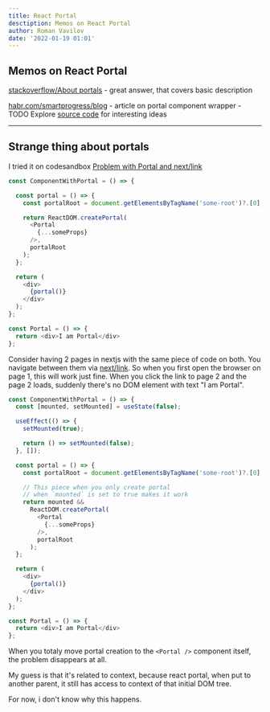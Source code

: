 ```yaml
---
title: React Portal
desctiption: Memos on React Portal
author: Roman Vavilov
date: '2022-01-19 01:01'
---
```


## Memos on React Portal

[stackoverflow/About portals](https://stackoverflow.com/a/46435051) - great answer, that covers basic description

[habr.com/smartprogress/blog](https://habr.com/ru/company/smartprogress/blog/306096/) - article on portal component wrapper - TODO Explore [source code](https://github.com/sunify/react-relative-portal) for interesting ideas

<hr/>

## Strange thing about portals

I tried it on codesandbox [Problem with Portal and next/link](https://codesandbox.io/s/sparkling-meadow-213jid)

```JavaScript
const ComponentWithPortal = () => {

  const portal = () => {
    const portalRoot = document.getElementsByTagName('some-root')?.[0];

    return ReactDOM.createPortal(
      <Portal 
        {...someProps}
      />,
      portalRoot
    );
  };

  return (
    <div>
      {portal()}
    </div>
  );
};

const Portal = () => {
  return <div>I am Portal</div>
};
```

Consider having 2 pages in nextjs with the same piece of code on both. You navigate between them via [next/link](https://nextjs.org/docs/api-reference/next/link). So when you first open the browser on page 1, this will work just fine. When you click the link to page 2 and the page 2 loads, suddenly there's no DOM element with text "I am Portal".

```JavaScript
const ComponentWithPortal = () => {
  const [mounted, setMounted] = useState(false);

  useEffect(() => {
    setMounted(true);

    return () => setMounted(false);
  }, []);

  const portal = () => {
    const portalRoot = document.getElementsByTagName('some-root')?.[0];

    // This piece when you only create portal
    // when `mounted` is set to true makes it work
    return mounted &&
      ReactDOM.createPortal(
        <Portal 
          {...someProps}
        />,
        portalRoot
      );
  };

  return (
    <div>
      {portal()}
    </div>
  );
};

const Portal = () => {
  return <div>I am Portal</div>
};
```

When you totaly move portal creation to the `<Portal />` component itself, the problem disappears at all.

My guess is that it's related to context, because react portal, when put to another parent, it still has access to context of that initial DOM tree.

For now, i don't know why this happens.
